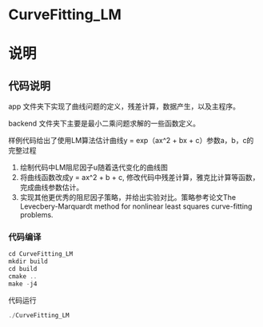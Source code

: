 # CurveFitting_LM
# 说明

## 代码说明

app 文件夹下实现了曲线问题的定义，残差计算，数据产生，以及主程序。

backend 文件夹下主要是最小二乘问题求解的一些函数定义。

样例代码给出了使用LM算法估计曲线y = exp（ax^2 + bx + c）参数a，b，c的完整过程
1. 绘制代码中LM阻尼因子u随着迭代变化的曲线图
2. 将曲线函数改成y = ax^2 + b + c, 修改代码中残差计算，雅克比计算等函数，完成曲线参数估计。
3. 实现其他更优秀的阻尼因子策略，并给出实验对比。策略参考论文The Levecbery-Marquardt method for nonlinear least squares curve-fitting problems.

### 代码编译

``` c++
cd CurveFitting_LM
mkdir build
cd build
cmake ..
make -j4    
```

代码运行

```c++
./CurveFitting_LM
```
